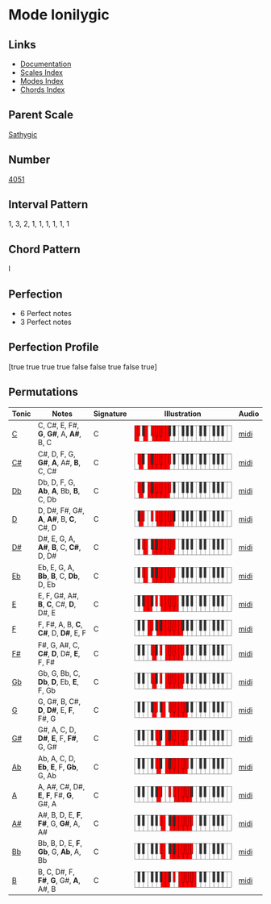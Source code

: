 # Mode Ionilygic

## Links

- [Documentation](README.md)
- [Scales Index](Scales.md)
- [Modes Index](Modes.md)
- [Chords Index](Chords.md)

## Parent Scale

[Sathygic](ScaleSathygic.md)

## Number

[4051](https://ianring.com/musictheory/scales/4051)

## Interval Pattern

1, 3, 2, 1, 1, 1, 1, 1, 1

## Chord Pattern

I

## Perfection

- 6 Perfect notes
- 3 Perfect notes

## Perfection Profile

[true true true true false false true false true]

## Permutations

| Tonic | Notes | Signature | Illustration | Audio |
|-------|-------|-----------|--------------|-------|
| [C](ModeCNaturalIonilygic.md) | C, C#, E, F#, **G**, **G#**, A, **A#**, B, C | C | ![CNaturalIonilygic](ModeCNaturalIonilygic.png) | [midi](https://github.com/edipermadi/music/blob/main/docs/ModeCNaturalIonilygic.mid?raw=true) |
| [C#](ModeCSharpIonilygic.md) | C#, D, F, G, **G#**, **A**, A#, **B**, C, C# | C | ![CSharpIonilygic](ModeCSharpIonilygic.png) | [midi](https://github.com/edipermadi/music/blob/main/docs/ModeCSharpIonilygic.mid?raw=true) |
| [Db](ModeDFlatIonilygic.md) | Db, D, F, G, **Ab**, **A**, Bb, **B**, C, Db | C | ![DFlatIonilygic](ModeDFlatIonilygic.png) | [midi](https://github.com/edipermadi/music/blob/main/docs/ModeDFlatIonilygic.mid?raw=true) |
| [D](ModeDNaturalIonilygic.md) | D, D#, F#, G#, **A**, **A#**, B, **C**, C#, D | C | ![DNaturalIonilygic](ModeDNaturalIonilygic.png) | [midi](https://github.com/edipermadi/music/blob/main/docs/ModeDNaturalIonilygic.mid?raw=true) |
| [D#](ModeDSharpIonilygic.md) | D#, E, G, A, **A#**, **B**, C, **C#**, D, D# | C | ![DSharpIonilygic](ModeDSharpIonilygic.png) | [midi](https://github.com/edipermadi/music/blob/main/docs/ModeDSharpIonilygic.mid?raw=true) |
| [Eb](ModeEFlatIonilygic.md) | Eb, E, G, A, **Bb**, **B**, C, **Db**, D, Eb | C | ![EFlatIonilygic](ModeEFlatIonilygic.png) | [midi](https://github.com/edipermadi/music/blob/main/docs/ModeEFlatIonilygic.mid?raw=true) |
| [E](ModeENaturalIonilygic.md) | E, F, G#, A#, **B**, **C**, C#, **D**, D#, E | C | ![ENaturalIonilygic](ModeENaturalIonilygic.png) | [midi](https://github.com/edipermadi/music/blob/main/docs/ModeENaturalIonilygic.mid?raw=true) |
| [F](ModeFNaturalIonilygic.md) | F, F#, A, B, **C**, **C#**, D, **D#**, E, F | C | ![FNaturalIonilygic](ModeFNaturalIonilygic.png) | [midi](https://github.com/edipermadi/music/blob/main/docs/ModeFNaturalIonilygic.mid?raw=true) |
| [F#](ModeFSharpIonilygic.md) | F#, G, A#, C, **C#**, **D**, D#, **E**, F, F# | C | ![FSharpIonilygic](ModeFSharpIonilygic.png) | [midi](https://github.com/edipermadi/music/blob/main/docs/ModeFSharpIonilygic.mid?raw=true) |
| [Gb](ModeGFlatIonilygic.md) | Gb, G, Bb, C, **Db**, **D**, Eb, **E**, F, Gb | C | ![GFlatIonilygic](ModeGFlatIonilygic.png) | [midi](https://github.com/edipermadi/music/blob/main/docs/ModeGFlatIonilygic.mid?raw=true) |
| [G](ModeGNaturalIonilygic.md) | G, G#, B, C#, **D**, **D#**, E, **F**, F#, G | C | ![GNaturalIonilygic](ModeGNaturalIonilygic.png) | [midi](https://github.com/edipermadi/music/blob/main/docs/ModeGNaturalIonilygic.mid?raw=true) |
| [G#](ModeGSharpIonilygic.md) | G#, A, C, D, **D#**, **E**, F, **F#**, G, G# | C | ![GSharpIonilygic](ModeGSharpIonilygic.png) | [midi](https://github.com/edipermadi/music/blob/main/docs/ModeGSharpIonilygic.mid?raw=true) |
| [Ab](ModeAFlatIonilygic.md) | Ab, A, C, D, **Eb**, **E**, F, **Gb**, G, Ab | C | ![AFlatIonilygic](ModeAFlatIonilygic.png) | [midi](https://github.com/edipermadi/music/blob/main/docs/ModeAFlatIonilygic.mid?raw=true) |
| [A](ModeANaturalIonilygic.md) | A, A#, C#, D#, **E**, **F**, F#, **G**, G#, A | C | ![ANaturalIonilygic](ModeANaturalIonilygic.png) | [midi](https://github.com/edipermadi/music/blob/main/docs/ModeANaturalIonilygic.mid?raw=true) |
| [A#](ModeASharpIonilygic.md) | A#, B, D, E, **F**, **F#**, G, **G#**, A, A# | C | ![ASharpIonilygic](ModeASharpIonilygic.png) | [midi](https://github.com/edipermadi/music/blob/main/docs/ModeASharpIonilygic.mid?raw=true) |
| [Bb](ModeBFlatIonilygic.md) | Bb, B, D, E, **F**, **Gb**, G, **Ab**, A, Bb | C | ![BFlatIonilygic](ModeBFlatIonilygic.png) | [midi](https://github.com/edipermadi/music/blob/main/docs/ModeBFlatIonilygic.mid?raw=true) |
| [B](ModeBNaturalIonilygic.md) | B, C, D#, F, **F#**, **G**, G#, **A**, A#, B | C | ![BNaturalIonilygic](ModeBNaturalIonilygic.png) | [midi](https://github.com/edipermadi/music/blob/main/docs/ModeBNaturalIonilygic.mid?raw=true) |
